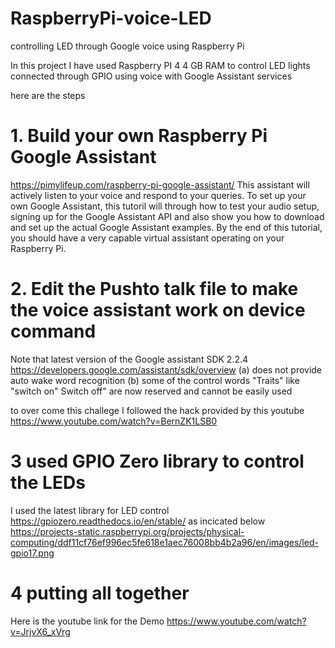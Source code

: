 # RaspberryPi-voice-LED
controlling  LED through Google voice using Raspberry Pi

In this project I have used Raspberry PI 4 4 GB RAM to control LED lights connected through GPIO using voice with Google Assistant services

here are the steps 

# 1. Build your own Raspberry Pi Google Assistant

https://pimylifeup.com/raspberry-pi-google-assistant/
This assistant will actively listen to your voice and respond to your queries. To set up your own Google Assistant, this tutoril will through how to test your audio setup, signing up for the Google Assistant API and also show you how to download and set up the actual Google Assistant examples. By the end of this tutorial, you should have a very capable virtual assistant operating on your Raspberry Pi.

# 2. Edit the Pushto talk file to make the voice assistant work on device command

Note that latest version of the Google assistant SDK 2.2.4 https://developers.google.com/assistant/sdk/overview
(a) does not provide auto wake word recognition 
(b) some of the control words "Traits" like "switch on" Switch off" are now reserved and cannot be easily used

to over come this challege I followed the hack provided by this youtube
https://www.youtube.com/watch?v=BernZK1LSB0


# 3 used GPIO Zero library to control the LEDs 
I used the latest library for LED control https://gpiozero.readthedocs.io/en/stable/ as incicated below
https://projects-static.raspberrypi.org/projects/physical-computing/ddf11cf76ef996ec5fe618e1aec76008bb4b2a96/en/images/led-gpio17.png

# 4 putting all together 
Here is the youtube link for the Demo
https://www.youtube.com/watch?v=JrjvX6_xVrg


